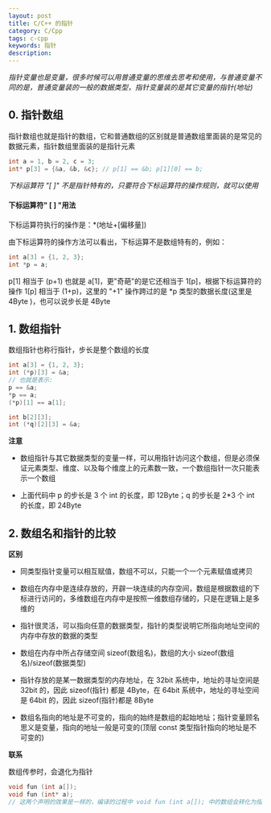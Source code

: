 ```yaml
---
layout: post
title: C/C++ 的指针
category: C/Cpp
tags: c-cpp
keywords: 指针
description:
---
```


*指针变量也是变量，很多时候可以用普通变量的思维去思考和使用，与普通变量不同的是，普通变量装的一般的数据类型，指针变量装的是其它变量的指针(地址)*

## 0. 指针数组

指针数组也就是指针的数组，它和普通数组的区别就是普通数组里面装的是常见的数据元素，指针数组里面装的是指针元素

```cpp
int a = 1, b = 2, c = 3;
int* p[3] = {&a, &b, &c}; // p[1] == &b; p[1][0] == b;
```

*下标运算符 "[ ]" 不是指针特有的，只要符合下标运算符的操作规则，就可以使用*

#### 下标运算符" [ ] "用法

下标运算符执行的操作是：*(地址+[偏移量])

由下标运算符的操作方法可以看出，下标运算不是数组特有的，例如：

```cpp
int a[3] = {1, 2, 3};
int *p = a;
```

p[1] 相当于 (p+1) 也就是 a[1]，更"奇葩"的是它还相当于 1[p]，根据下标运算符的操作 1[p] 相当于 (1+p)，这里的 "+1" 操作跨过的是 *p 类型的数据长度(这里是 4Byte )，也可以说步长是 4Byte

## 1. 数组指针

数组指针也称行指针，步长是整个数组的长度

```cpp
int a[3] = {1, 2, 3};
int (*p)[3] = &a;
// 也就是表示:
p == &a;
*p == a;
(*p)[1] == a[1];

int b[2][3];
int (*q)[2][3] = &a;
```

**注意**

- 数组指针与其它数据类型的变量一样，可以用指针访问这个数组，但是必须保证元素类型、维度、以及每个维度上的元素数一致，一个数组指针一次只能表示一个数组

- 上面代码中 p 的步长是 3 个 int 的长度，即 12Byte；q 的步长是 2*3 个 int 的长度，即 24Byte

## 2. 数组名和指针的比较

**区别**

- 同类型指针变量可以相互赋值，数组不可以，只能一个一个元素赋值或拷贝

- 数组在内存中是连续存放的，开辟一块连续的内存空间，数组是根据数组的下标进行访问的，多维数组在内存中是按照一维数组存储的，只是在逻辑上是多维的

- 指针很灵活，可以指向任意的数据类型，指针的类型说明它所指向地址空间的内存中存放的数据的类型

- 数组在内存中所占存储空间 sizeof(数组名)，数组的大小 sizeof(数组名)/sizeof(数据类型)

- 指针存放的是某一数据类型的内存地址，在 32bit 系统中，地址的寻址空间是 32bit 的，因此 sizeof(指针) 都是 4Byte，在 64bit 系统中，地址的寻址空间是 64bit 的，因此 sizeof(指针)都是 8Byte

- 数组名指向的地址是不可变的，指向的始终是数组的起始地址；指针变量顾名思义是变量，指向的地址一般是可变的(顶层 const 类型指针指向的地址是不可变的)

**联系**

数组传参时，会退化为指针

```cpp
void fun (int a[]);
void fun (int* a);
// 这两个声明的效果是一样的，编译的过程中 void fun (int a[]); 中的数组会转化为指针形式
```
